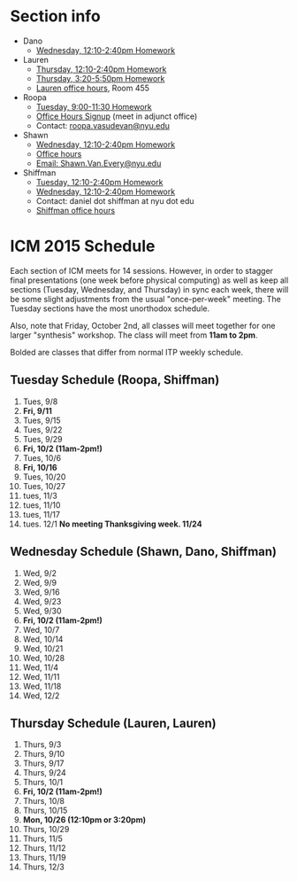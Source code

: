 # Section info
* Dano
  - [Wednesday, 12:10-2:40pm Homework](https://github.com/ITPNYU/ICM-2015/wiki/Homework-Dano-Wednesday)
* Lauren
  * [Thursday, 12:10-2:40pm Homework](https://github.com/ITPNYU/ICM-2015/wiki/Homework-Lauren)  
  * [Thursday, 3:20-5:50pm Homework](https://github.com/ITPNYU/ICM-2015/wiki/Homework-Lauren)  
  * [Lauren office hours](https://itp.nyu.edu/inwiki/Signup/McCarthy), Room 455
* Roopa
  * [Tuesday, 9:00-11:30 Homework](https://github.com/ITPNYU/ICM-2015/wiki/Homework-Roopa-Tuesday)
  * [Office Hours Signup](https://www.google.com/calendar/selfsched?sstoken=UUg1cHhnU1ZYQjdffGRlZmF1bHR8MDA3Yzk1YWJjNWQzODJhZDQ2ZWYxZWI2MWQxM2JhODY) (meet in adjunct office)
  * Contact: [roopa.vasudevan@nyu.edu](mailto:roopa.vasudevan@nyu.edu)
* Shawn
  * [Wednesday, 12:10-2:40pm Homework](https://github.com/ITPNYU/ICM-2015/wiki/Homework-Shawn-Wednesday)
  * [Office hours](https://itp.nyu.edu/inwiki/Signup/Shawn)
  * [Email: Shawn.Van.Every@nyu.edu](mailto:Shawn.Van.Every@nyu.edu)
* Shiffman
  * [Tuesday, 12:10-2:40pm Homework](https://github.com/ITPNYU/ICM-2015/wiki/Homework-Shiffman-Tuesday)
  * [Wednesday, 12:10-2:40pm Homework](https://github.com/ITPNYU/ICM-2015/wiki/Homework-Shiffman-Wednesday)
  * Contact: daniel dot shiffman at nyu dot edu
  * [Shiffman office hours](https://itp.nyu.edu/inwiki/Signup/Shiffman)

# ICM 2015 Schedule

Each section of ICM meets for 14 sessions.  However, in order to stagger final presentations (one week before physical computing) as well as keep all sections (Tuesday, Wednesday, and Thursday) in sync each week, there will be some slight adjustments from the usual "once-per-week" meeting.  The Tuesday sections have the most unorthodox schedule.  

Also, note that Friday, October 2nd, all classes will meet together for one larger "synthesis" workshop.  The class will meet from **11am to 2pm**.

Bolded are classes that differ from normal ITP weekly schedule.

## Tuesday Schedule (Roopa, Shiffman)
1. Tues, 9/8
2. **Fri, 9/11**
3. Tues, 9/15
4. Tues, 9/22
5. Tues, 9/29
6. **Fri, 10/2 (11am-2pm!)**
7. Tues, 10/6
8. **Fri, 10/16**
9. Tues, 10/20
10. Tues, 10/27
11. tues, 11/3
12. tues, 11/10
13. tues, 11/17
14. tues. 12/1
**No meeting Thanksgiving week. 11/24**

## Wednesday Schedule (Shawn, Dano, Shiffman)
1. Wed, 9/2
2. Wed, 9/9
3. Wed, 9/16
4. Wed, 9/23
5. Wed, 9/30
6. **Fri, 10/2 (11am-2pm!)**
7. Wed, 10/7
8. Wed, 10/14
9. Wed, 10/21
10. Wed, 10/28
11. Wed, 11/4
12. Wed, 11/11
13. Wed, 11/18
14. Wed, 12/2

## Thursday Schedule (Lauren, Lauren)
1. Thurs, 9/3
2. Thurs, 9/10
3. Thurs, 9/17
4. Thurs, 9/24
5. Thurs, 10/1
6. **Fri, 10/2 (11am-2pm!)**
7. Thurs, 10/8
8. Thurs, 10/15
9. **Mon, 10/26 (12:10pm or 3:20pm)**
10. Thurs, 10/29
11. Thurs, 11/5
12. Thurs, 11/12
13. Thurs, 11/19
14. Thurs, 12/3
